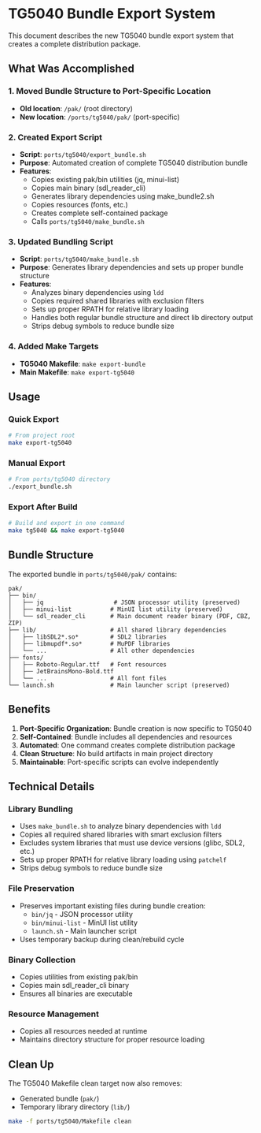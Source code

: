 # TG5040 Bundle Export System

This document describes the new TG5040 bundle export system that creates a complete distribution package.

## What Was Accomplished

### 1. Moved Bundle Structure to Port-Specific Location
- **Old location**: `/pak/` (root directory)
- **New location**: `/ports/tg5040/pak/` (port-specific)

### 2. Created Export Script
- **Script**: `ports/tg5040/export_bundle.sh`
- **Purpose**: Automated creation of complete TG5040 distribution bundle
- **Features**: 
  - Copies existing pak/bin utilities (jq, minui-list)
  - Copies main binary (sdl_reader_cli) 
  - Generates library dependencies using make_bundle2.sh
  - Copies resources (fonts, etc.)
  - Creates complete self-contained package
  - Calls  `ports/tg5040/make_bundle.sh`

### 3. Updated Bundling Script
- **Script**: `ports/tg5040/make_bundle.sh`
- **Purpose**: Generates library dependencies and sets up proper bundle structure
- **Features**:
  - Analyzes binary dependencies using `ldd`
  - Copies required shared libraries with exclusion filters
  - Sets up proper RPATH for relative library loading
  - Handles both regular bundle structure and direct lib directory output
  - Strips debug symbols to reduce bundle size

### 4. Added Make Targets
- **TG5040 Makefile**: `make export-bundle`
- **Main Makefile**: `make export-tg5040`

## Usage

### Quick Export
```bash
# From project root
make export-tg5040
```

### Manual Export  
```bash
# From ports/tg5040 directory
./export_bundle.sh
```

### Export After Build
```bash
# Build and export in one command
make tg5040 && make export-tg5040
```

## Bundle Structure

The exported bundle in `ports/tg5040/pak/` contains:

```
pak/
├── bin/
│   ├── jq                    # JSON processor utility (preserved)
│   ├── minui-list           # MinUI list utility (preserved)
│   └── sdl_reader_cli       # Main document reader binary (PDF, CBZ, ZIP)
├── lib/                     # All shared library dependencies
│   ├── libSDL2*.so*         # SDL2 libraries
│   ├── libmupdf*.so*        # MuPDF libraries
│   └── ...                  # All other dependencies
├── fonts/
│   ├── Roboto-Regular.ttf   # Font resources
│   ├── JetBrainsMono-Bold.ttf
│   └── ...                  # All font files
└── launch.sh                # Main launcher script (preserved)
```

## Benefits

1. **Port-Specific Organization**: Bundle creation is now specific to TG5040
2. **Self-Contained**: Bundle includes all dependencies and resources
3. **Automated**: One command creates complete distribution package
4. **Clean Structure**: No build artifacts in main project directory
5. **Maintainable**: Port-specific scripts can evolve independently

## Technical Details

### Library Bundling
- Uses `make_bundle.sh` to analyze binary dependencies with `ldd`
- Copies all required shared libraries with smart exclusion filters
- Excludes system libraries that must use device versions (glibc, SDL2, etc.)
- Sets up proper RPATH for relative library loading using `patchelf`
- Strips debug symbols to reduce bundle size

### File Preservation
- Preserves important existing files during bundle creation:
  - `bin/jq` - JSON processor utility
  - `bin/minui-list` - MinUI list utility
  - `launch.sh` - Main launcher script
- Uses temporary backup during clean/rebuild cycle

### Binary Collection
- Copies utilities from existing pak/bin
- Copies main sdl_reader_cli binary
- Ensures all binaries are executable

### Resource Management  
- Copies all resources needed at runtime
- Maintains directory structure for proper resource loading

## Clean Up

The TG5040 Makefile clean target now also removes:
- Generated bundle (`pak/`)
- Temporary library directory (`lib/`)

```bash
make -f ports/tg5040/Makefile clean
```
